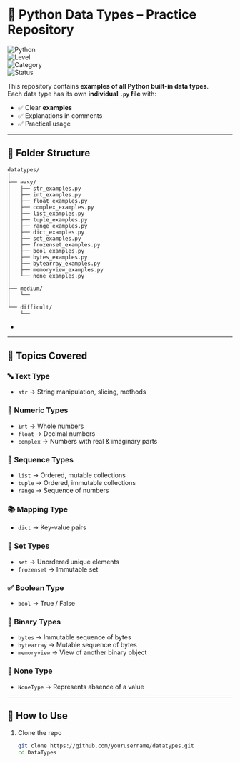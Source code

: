 # 🐍 Python Data Types – Practice Repository  

![Python](https://img.shields.io/badge/Python-3.x-blue?logo=python&logoColor=white)  
![Level](https://img.shields.io/badge/Difficulty-Beginner-green)  
![Category](https://img.shields.io/badge/Category-Data%20Types-orange)  
![Status](https://img.shields.io/badge/Status-Active-brightgreen)  

This repository contains **examples of all Python built-in data types**.  
Each data type has its own **individual `.py` file** with:  
- ✅ Clear **examples**  
- ✅ Explanations in comments  
- ✅ Practical usage  

---

## 📂 Folder Structure
``` 
datatypes/
│
├── easy/
│   ├── str_examples.py
│   ├── int_examples.py
│   ├── float_examples.py
│   ├── complex_examples.py
│   ├── list_examples.py
│   ├── tuple_examples.py
│   ├── range_examples.py
│   ├── dict_examples.py
│   ├── set_examples.py
│   ├── frozenset_examples.py
│   ├── bool_examples.py
│   ├── bytes_examples.py
│   ├── bytearray_examples.py
│   ├── memoryview_examples.py
│   └── none_examples.py
│
├── medium/
│   └── 
│
└── difficult/
    └── 

``` 
-
---

## 📘 Topics Covered

### 🔤 Text Type
- `str` → String manipulation, slicing, methods

### 🔢 Numeric Types
- `int` → Whole numbers  
- `float` → Decimal numbers  
- `complex` → Numbers with real & imaginary parts  

### 📑 Sequence Types
- `list` → Ordered, mutable collections  
- `tuple` → Ordered, immutable collections  
- `range` → Sequence of numbers  

### 📚 Mapping Type
- `dict` → Key-value pairs  

### 🔗 Set Types
- `set` → Unordered unique elements  
- `frozenset` → Immutable set  

### ✅ Boolean Type
- `bool` → True / False  

### 💾 Binary Types
- `bytes` → Immutable sequence of bytes  
- `bytearray` → Mutable sequence of bytes  
- `memoryview` → View of another binary object  

### 🚫 None Type
- `NoneType` → Represents absence of a value  

---

## 🚀 How to Use
1. Clone the repo  
   ```bash
   git clone https://github.com/yourusername/datatypes.git
   cd DataTypes


